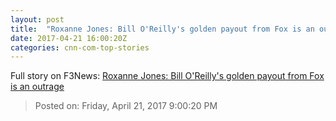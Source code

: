 ```yaml
---
layout: post
title:  "Roxanne Jones: Bill O'Reilly's golden payout from Fox is an outrage"
date: 2017-04-21 16:00:20Z
categories: cnn-com-top-stories
---
```





Full story on F3News: [Roxanne Jones: Bill O'Reilly's golden payout from Fox is an outrage](http://www.f3nws.com/n/EUvmsG)

> Posted on: Friday, April 21, 2017 9:00:20 PM
